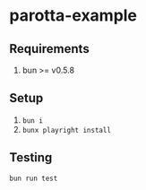 # parotta-example

## Requirements

1. bun >= v0.5.8

## Setup

1. `bun i`
2. `bunx playright install`

## Testing

`bun run test`